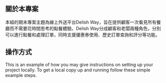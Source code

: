 <!-- ABOUT THE PROJECT -->
## 關於本專案

本組的期末專案主題為線上外送平台Delish Way，旨在提供顧客一次看見所有餐廳而不需要花時間思考的點餐體驗。Delish Way分成顧客和老闆兩種角色，分別可以進行點餐和處理訂單，同時支援優惠券使用、歷史訂單查詢和評分等功能。


<!-- GETTING STARTED -->
## 操作方式

This is an example of how you may give instructions on setting up your project locally.
To get a local copy up and running follow these simple example steps.